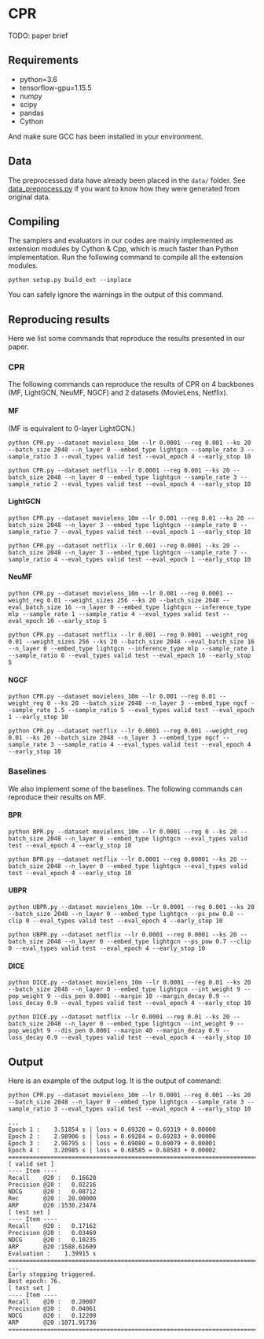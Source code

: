 # CPR

TODO: paper brief

## Requirements

- python=3.6
- tensorflow-gpu=1.15.5
- numpy
- scipy
- pandas
- Cython

And make sure GCC has been installed in your environment.

## Data

The preprocessed data have already been placed in the `data/` folder. See [data_preprocess.py](data_preprocess.py) if you want to know how they were generated from original data.

## Compiling

The samplers and evaluators in our codes are mainly implemented as extension modules by Cython & Cpp, which is much faster than Python implementation. Run the following command to compile all the extension modules.

```shell
python setup.py build_ext --inplace
```

You can safely ignore the warnings in the output of this command.

## Reproducing results

Here we list some commands that reproduce the results presented in our paper.

### CPR

The following commands can reproduce the results of CPR on 4 backbones (MF, LightGCN, NeuMF, NGCF) and 2 datasets (MovieLens, Netflix).

#### MF

(MF is equivalent to 0-layer LightGCN.)

```shell
python CPR.py --dataset movielens_10m --lr 0.0001 --reg 0.001 --ks 20 --batch_size 2048 --n_layer 0 --embed_type lightgcn --sample_rate 3 --sample_ratio 3 --eval_types valid test --eval_epoch 4 --early_stop 10 
```

```shell
python CPR.py --dataset netflix --lr 0.0001 --reg 0.001 --ks 20 --batch_size 2048 --n_layer 0 --embed_type lightgcn --sample_rate 3 --sample_ratio 2 --eval_types valid test --eval_epoch 4 --early_stop 10 
```

#### LightGCN

```shell
python CPR.py --dataset movielens_10m --lr 0.001 --reg 0.01 --ks 20 --batch_size 2048 --n_layer 3 --embed_type lightgcn --sample_rate 8 --sample_ratio 7 --eval_types valid test --eval_epoch 1 --early_stop 10 
```

```shell
python CPR.py --dataset netflix --lr 0.001 --reg 0.0001 --ks 20 --batch_size 2048 --n_layer 3 --embed_type lightgcn --sample_rate 7 --sample_ratio 4 --eval_types valid test --eval_epoch 1 --early_stop 10 
```

#### NeuMF

```shell
python CPR.py --dataset movielens_10m --lr 0.001 --reg 0.0001 --weight_reg 0.01 --weight_sizes 256 --ks 20 --batch_size 2048 --eval_batch_size 16 --n_layer 0 --embed_type lightgcn --inference_type mlp --sample_rate 1 --sample_ratio 4 --eval_types valid test --eval_epoch 10 --early_stop 5 
```

```shell
python CPR.py --dataset netflix --lr 0.001 --reg 0.0001 --weight_reg 0.01 --weight_sizes 256 --ks 20 --batch_size 2048 --eval_batch_size 16 --n_layer 0 --embed_type lightgcn --inference_type mlp --sample_rate 1 --sample_ratio 6 --eval_types valid test --eval_epoch 10 --early_stop 5 
```

#### NGCF

```shell
python CPR.py --dataset movielens_10m --lr 0.001 --reg 0.01 --weight_reg 0 --ks 20 --batch_size 2048 --n_layer 3 --embed_type ngcf --sample_rate 1.5 --sample_ratio 5 --eval_types valid test --eval_epoch 1 --early_stop 10 
```

```shell
python CPR.py --dataset netflix --lr 0.0001 --reg 0.001 --weight_reg 0.01 --ks 20 --batch_size 2048 --n_layer 3 --embed_type ngcf --sample_rate 3 --sample_ratio 4 --eval_types valid test --eval_epoch 4 --early_stop 10 
```

### Baselines

We also implement some of the baselines. The following commands can reproduce their results on MF.

#### BPR

```shell
python BPR.py --dataset movielens_10m --lr 0.0001 --reg 0 --ks 20 --batch_size 2048 --n_layer 0 --embed_type lightgcn --eval_types valid test --eval_epoch 4 --early_stop 10 
```

```shell
python BPR.py --dataset netflix --lr 0.0001 --reg 0.00001 --ks 20 --batch_size 2048 --n_layer 0 --embed_type lightgcn --eval_types valid test --eval_epoch 4 --early_stop 10 
```

#### UBPR

```shell
python UBPR.py --dataset movielens_10m --lr 0.0001 --reg 0.001 --ks 20 --batch_size 2048 --n_layer 0 --embed_type lightgcn --ps_pow 0.8 --clip 0 --eval_types valid test --eval_epoch 4 --early_stop 10 
```

```shell
python UBPR.py --dataset netflix --lr 0.0001 --reg 0.0001 --ks 20 --batch_size 2048 --n_layer 0 --embed_type lightgcn --ps_pow 0.7 --clip 0 --eval_types valid test --eval_epoch 4 --early_stop 10 
```

#### DICE

```shell
python DICE.py --dataset movielens_10m --lr 0.0001 --reg 0.01 --ks 20 --batch_size 2048 --n_layer 0 --embed_type lightgcn --int_weight 9 --pop_weight 9 --dis_pen 0.0001 --margin 10 --margin_decay 0.9 --loss_decay 0.9 --eval_types valid test --eval_epoch 4 --early_stop 10 
```

```shell
python DICE.py --dataset netflix --lr 0.0001 --reg 0.01 --ks 20 --batch_size 2048 --n_layer 0 --embed_type lightgcn --int_weight 9 --pop_weight 9 --dis_pen 0.0001 --margin 40 --margin_decay 0.9 --loss_decay 0.9 --eval_types valid test --eval_epoch 4 --early_stop 10 
```

## Output

Here is an example of the output log. It is the output of command:

```shell
python CPR.py --dataset movielens_10m --lr 0.0001 --reg 0.001 --ks 20 --batch_size 2048 --n_layer 0 --embed_type lightgcn --sample_rate 3 --sample_ratio 3 --eval_types valid test --eval_epoch 4 --early_stop 10 
```

```
...
Epoch 1 :    3.51854 s | loss = 0.69320 = 0.69319 + 0.00000
Epoch 2 :    2.98906 s | loss = 0.69284 = 0.69283 + 0.00000
Epoch 3 :    2.98795 s | loss = 0.69080 = 0.69079 + 0.00001
Epoch 4 :    3.20985 s | loss = 0.68585 = 0.68583 + 0.00002
============================================================================================================================================
[ valid set ]
---- Item ----
Recall    @20 :   0.16620
Precision @20 :   0.02216
NDCG      @20 :   0.08712
Rec       @20 :  20.00000
ARP       @20 :1530.23474
[ test set ]
---- Item ----
Recall    @20 :   0.17162
Precision @20 :   0.03469
NDCG      @20 :   0.10235
ARP       @20 :1588.61609
Evaluation :    1.39915 s
============================================================================================================================================
...
Early stopping triggered.
Best epoch: 76.
[ test set ]
---- Item ----
Recall    @20 :   0.20007
Precision @20 :   0.04061
NDCG      @20 :   0.12209
ARP       @20 :1071.91736
============================================================================================================================================
```
